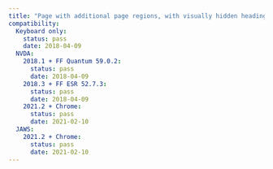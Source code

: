 ```yaml
---
title: "Page with additional page regions, with visually hidden headings"
compatibility:
  Keyboard only:
    status: pass
    date: 2018-04-09
  NVDA:
    2018.1 + FF Quantum 59.0.2:
      status: pass
      date: 2018-04-09
    2018.3 + FF ESR 52.7.3:
      status: pass
      date: 2018-04-09
    2021.2 + Chrome:
      status: pass
      date: 2021-02-10
  JAWS:
    2021.2 + Chrome:
      status: pass
      date: 2021-02-10
---
```

